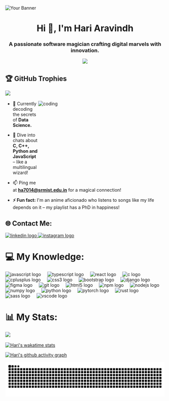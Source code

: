 <img src="https://user-images.githubusercontent.com/74038190/225813708-98b745f2-7d22-48cf-9150-083f1b00d6c9.gif" alt="Your Banner"> 
<h1 align="center">Hi 👋, I'm Hari Aravindh</h1>        
<h3 align="center">A passionate software magician crafting digital marvels with innovation.</h3>   

   
<div align="center"> 
  <img src="https://profile-counter.glitch.me/HariAr2/count.svg?"/> 
</div>


## 🏆 GitHub Trophies
![](https://github-profile-trophy.vercel.app/?username=HariAr2&theme=radical&no-frame=false&no-bg=true&margin-w=4) 

<img align="right" alt="coding" width="400" height="260" src="https://i.pinimg.com/originals/06/60/ef/0660efe82fa3da42ed56eef013171835.gif">

- 🌱 Currently decoding the secrets of **Data Science.**

- 💬 Dive into chats about **C, C++, Python and JavaScript** – like a multilingual wizard!

- 📫 Ping me at **ha7014@srmist.edu.in** for a magical connection!
  
- **⚡ Fun fact:** I'm an anime aficionado who listens to songs like my life depends on it – my playlist has a PhD in happiness!


## 🌐 Contact Me: 

<div align="left">
  <a href="https://www.linkedin.com/in/hariar2/" target="_blank">
    <img src="https://raw.githubusercontent.com/maurodesouza/profile-readme-generator/master/src/assets/icons/social/linkedin/default.svg" width="52" height="40" alt="linkedin logo"  />
  </a>
  <a href="https://www.instagram.com/4ver.me/" target="_blank">
    <img src="https://raw.githubusercontent.com/maurodesouza/profile-readme-generator/master/src/assets/icons/social/instagram/default.svg" width="52" height="40" alt="instagram logo"  />
  </a>
</div>

###




# 💻 My Knowledge:
<div align="left">
  <img src="https://cdn.jsdelivr.net/gh/devicons/devicon/icons/javascript/javascript-original.svg" height="40" alt="javascript logo"  />
  <img width="12" />
  <img src="https://cdn.jsdelivr.net/gh/devicons/devicon/icons/typescript/typescript-original.svg" height="40" alt="typescript logo"  />
  <img width="12" />
  <img src="https://cdn.jsdelivr.net/gh/devicons/devicon/icons/react/react-original.svg" height="40" alt="react logo"  />
  <img width="12" />
  <img src="https://cdn.jsdelivr.net/gh/devicons/devicon/icons/c/c-original.svg" height="40" alt="c logo"  />
  <img width="12" />
  <img src="https://cdn.jsdelivr.net/gh/devicons/devicon/icons/cplusplus/cplusplus-original.svg" height="40" alt="cplusplus logo"  />
  <img width="12" />
  <img src="https://cdn.jsdelivr.net/gh/devicons/devicon/icons/css3/css3-original.svg" height="40" alt="css3 logo"  />
  <img width="12" />
  <img src="https://cdn.jsdelivr.net/gh/devicons/devicon/icons/bootstrap/bootstrap-original.svg" height="40" alt="bootstrap logo"  />
  <img width="12" />
  <img src="https://cdn.jsdelivr.net/gh/devicons/devicon/icons/django/django-plain.svg" height="40" alt="django logo"  />
  <img width="12" />
  <img src="https://cdn.jsdelivr.net/gh/devicons/devicon/icons/figma/figma-original.svg" height="40" alt="figma logo"  />
  <img width="12" />
  <img src="https://cdn.jsdelivr.net/gh/devicons/devicon/icons/git/git-original.svg" height="40" alt="git logo"  />
  <img width="12" />
  <img src="https://cdn.jsdelivr.net/gh/devicons/devicon/icons/html5/html5-original.svg" height="40" alt="html5 logo"  />
  <img width="12" />
  <img src="https://cdn.jsdelivr.net/gh/devicons/devicon/icons/npm/npm-original-wordmark.svg" height="40" alt="npm logo"  />
  <img width="12" />
  <img src="https://cdn.jsdelivr.net/gh/devicons/devicon/icons/nodejs/nodejs-original.svg" height="40" alt="nodejs logo"  />
  <img width="12" />
  <img src="https://cdn.jsdelivr.net/gh/devicons/devicon/icons/numpy/numpy-original.svg" height="40" alt="numpy logo"  />
  <img width="12" />
  <img src="https://cdn.jsdelivr.net/gh/devicons/devicon/icons/python/python-original.svg" height="40" alt="python logo"  />
  <img width="12" />
  <img src="https://cdn.jsdelivr.net/gh/devicons/devicon/icons/pytorch/pytorch-original.svg" height="40" alt="pytorch logo"  />
  <img width="12" />
  <img src="https://cdn.jsdelivr.net/gh/devicons/devicon/icons/rust/rust-plain.svg" height="40" alt="rust logo"  />
  <img width="12" />
  <img src="https://cdn.jsdelivr.net/gh/devicons/devicon/icons/sass/sass-original.svg" height="40" alt="sass logo"  />
  <img width="12" />
  <img src="https://cdn.jsdelivr.net/gh/devicons/devicon/icons/vscode/vscode-original.svg" height="40" alt="vscode logo"  />
</div>

###




# 📊 My Stats: 

![](https://github-readme-streak-stats.herokuapp.com/?user=HariAr2&theme=dark&hide_border=false)


[![Hari's wakatime stats](https://github-readme-stats.vercel.app/api/wakatime?username=HariAr2&layout=compact&theme=dark)](https://github.com/anuraghazra/github-readme-stats)

[![Hari's github activity graph](https://github-readme-activity-graph.vercel.app/graph?username=HariAr2&bg_color=000000&color=e0edd4&line=4f7a28&point=96d35f&area=true&hide_border=true)](https://github.com/ashutosh00710/github-readme-activity-graph)

<img src="https://raw.githubusercontent.com/HariAr2/HariAr2/output/snake.svg" alt="Snake animation" />

###
